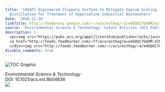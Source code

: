 ```yaml
---
title: '[ASAP] Engineered Slippery Surface to Mitigate Gypsum Scaling in Membrane
  Distillation for Treatment of Hypersaline Industrial Wastewaters'
date: '2018-11-28'
linkTitle: http://feedproxy.google.com/~r/acs/esthag/~3/e4GQGC7Gm9M/acs.est.8b04836
source: 'Environmental Science & Technology: Latest Articles (ACS Publications)'
description: |-
  <p><img src="https://pubs.acs.org/appl/literatum/publisher/achs/journals/content/esthag/0/esthag.ahead-of-print/acs.est.8b04836/20181128/images/medium/es-2018-048364_0007.gif" alt="TOC Graphic"/></p><div><cite>Environmental Science & Technology</cite></div><div>DOI: 10.1021/acs.est.8b04836</div><div class="feedflare">
  <a href="http://feeds.feedburner.com/~ff/acs/esthag?a=e4GQGC7Gm9M:4lMWe58mPBo:yIl2AUoC8zA"><img src="http://feeds.feedburner.com/~ff/acs/esthag?d=yIl2AUoC8zA" border="0"></img></a>
  </div><img src="http://feeds.feedburner.com/~r/acs/esthag/~4/e4GQGC7Gm9M" height="1" width="1" ...
disable_comments: true
---
```

<p><img src="https://pubs.acs.org/appl/literatum/publisher/achs/journals/content/esthag/0/esthag.ahead-of-print/acs.est.8b04836/20181128/images/medium/es-2018-048364_0007.gif" alt="TOC Graphic"/></p><div><cite>Environmental Science & Technology</cite></div><div>DOI: 10.1021/acs.est.8b04836</div><div class="feedflare">
<a href="http://feeds.feedburner.com/~ff/acs/esthag?a=e4GQGC7Gm9M:4lMWe58mPBo:yIl2AUoC8zA"><img src="http://feeds.feedburner.com/~ff/acs/esthag?d=yIl2AUoC8zA" border="0"></img></a>
</div><img src="http://feeds.feedburner.com/~r/acs/esthag/~4/e4GQGC7Gm9M" height="1" width="1" ...